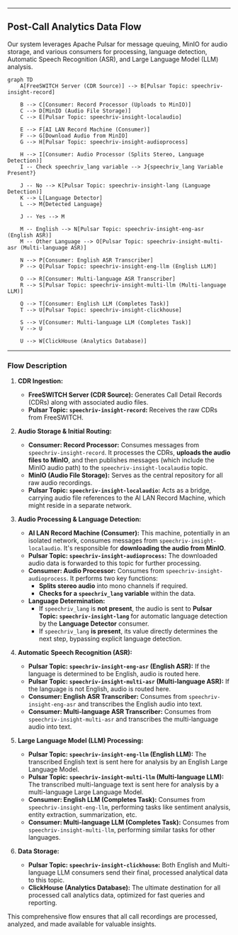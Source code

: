 
-----

## Post-Call Analytics Data Flow

Our system leverages Apache Pulsar for message queuing, MinIO for audio storage, and various consumers for processing, language detection, Automatic Speech Recognition (ASR), and Large Language Model (LLM) analysis.

```mermaid
graph TD
    A[FreeSWITCH Server (CDR Source)] --> B[Pulsar Topic: speechriv-insight-record]

    B --> C[Consumer: Record Processor (Uploads to MinIO)]
    C --> D[MinIO (Audio File Storage)]
    C --> E[Pulsar Topic: speechriv-insight-localaudio]

    E --> F[AI LAN Record Machine (Consumer)]
    F --> G[Download Audio from MinIO]
    G --> H[Pulsar Topic: speechriv-insight-audioprocess]

    H --> I[Consumer: Audio Processor (Splits Stereo, Language Detection)]
    I -- Check speechriv_lang variable --> J{speechriv_lang Variable Present?}

    J -- No --> K[Pulsar Topic: speechriv-insight-lang (Language Detection)]
    K --> L[Language Detector]
    L --> M{Detected Language}

    J -- Yes --> M

    M -- English --> N[Pulsar Topic: speechriv-insight-eng-asr (English ASR)]
    M -- Other Language --> O[Pulsar Topic: speechriv-insight-multi-asr (Multi-language ASR)]

    N --> P[Consumer: English ASR Transcriber]
    P --> Q[Pulsar Topic: speechriv-insight-eng-llm (English LLM)]

    O --> R[Consumer: Multi-language ASR Transcriber]
    R --> S[Pulsar Topic: speechriv-insight-multi-llm (Multi-language LLM)]

    Q --> T[Consumer: English LLM (Completes Task)]
    T --> U[Pulsar Topic: speechriv-insight-clickhouse]

    S --> V[Consumer: Multi-language LLM (Completes Task)]
    V --> U

    U --> W[ClickHouse (Analytics Database)]
```

-----

### Flow Description

1.  **CDR Ingestion:**

      * **FreeSWITCH Server (CDR Source):** Generates Call Detail Records (CDRs) along with associated audio files.
      * **Pulsar Topic: `speechriv-insight-record`:** Receives the raw CDRs from FreeSWITCH.

2.  **Audio Storage & Initial Routing:**

      * **Consumer: Record Processor:** Consumes messages from `speechriv-insight-record`. It processes the CDRs, **uploads the audio files to MinIO**, and then publishes messages (which include the MinIO audio path) to the `speechriv-insight-localaudio` topic.
      * **MinIO (Audio File Storage):** Serves as the central repository for all raw audio recordings.
      * **Pulsar Topic: `speechriv-insight-localaudio`:** Acts as a bridge, carrying audio file references to the AI LAN Record Machine, which might reside in a separate network.

3.  **Audio Processing & Language Detection:**

      * **AI LAN Record Machine (Consumer):** This machine, potentially in an isolated network, consumes messages from `speechriv-insight-localaudio`. It's responsible for **downloading the audio from MinIO**.
      * **Pulsar Topic: `speechriv-insight-audioprocess`:** The downloaded audio data is forwarded to this topic for further processing.
      * **Consumer: Audio Processor:** Consumes from `speechriv-insight-audioprocess`. It performs two key functions:
          * **Splits stereo audio** into mono channels if required.
          * **Checks for a `speechriv_lang` variable** within the data.
      * **Language Determination:**
          * If `speechriv_lang` is **not present**, the audio is sent to **Pulsar Topic: `speechriv-insight-lang`** for automatic language detection by the **Language Detector** consumer.
          * If `speechriv_lang` **is present**, its value directly determines the next step, bypassing explicit language detection.

4.  **Automatic Speech Recognition (ASR):**

      * **Pulsar Topic: `speechriv-insight-eng-asr` (English ASR):** If the language is determined to be English, audio is routed here.
      * **Pulsar Topic: `speechriv-insight-multi-asr` (Multi-language ASR):** If the language is not English, audio is routed here.
      * **Consumer: English ASR Transcriber:** Consumes from `speechriv-insight-eng-asr` and transcribes the English audio into text.
      * **Consumer: Multi-language ASR Transcriber:** Consumes from `speechriv-insight-multi-asr` and transcribes the multi-language audio into text.

5.  **Large Language Model (LLM) Processing:**

      * **Pulsar Topic: `speechriv-insight-eng-llm` (English LLM):** The transcribed English text is sent here for analysis by an English Large Language Model.
      * **Pulsar Topic: `speechriv-insight-multi-llm` (Multi-language LLM):** The transcribed multi-language text is sent here for analysis by a multi-language Large Language Model.
      * **Consumer: English LLM (Completes Task):** Consumes from `speechriv-insight-eng-llm`, performing tasks like sentiment analysis, entity extraction, summarization, etc.
      * **Consumer: Multi-language LLM (Completes Task):** Consumes from `speechriv-insight-multi-llm`, performing similar tasks for other languages.

6.  **Data Storage:**

      * **Pulsar Topic: `speechriv-insight-clickhouse`:** Both English and Multi-language LLM consumers send their final, processed analytical data to this topic.
      * **ClickHouse (Analytics Database):** The ultimate destination for all processed call analytics data, optimized for fast queries and reporting.

This comprehensive flow ensures that all call recordings are processed, analyzed, and made available for valuable insights.
